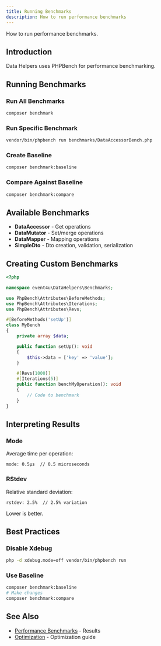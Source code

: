```yaml
---
title: Running Benchmarks
description: How to run performance benchmarks
---
```


How to run performance benchmarks.

## Introduction

Data Helpers uses PHPBench for performance benchmarking.

## Running Benchmarks

### Run All Benchmarks

```bash
composer benchmark
```

### Run Specific Benchmark

```bash
vendor/bin/phpbench run benchmarks/DataAccessorBench.php
```

### Create Baseline

```bash
composer benchmark:baseline
```

### Compare Against Baseline

```bash
composer benchmark:compare
```

## Available Benchmarks

- **DataAccessor** - Get operations
- **DataMutator** - Set/merge operations
- **DataMapper** - Mapping operations
- **SimpleDto** - Dto creation, validation, serialization

## Creating Custom Benchmarks

<!-- skip-test: Full file example -->
```php
<?php

namespace event4u\DataHelpers\Benchmarks;

use PhpBench\Attributes\BeforeMethods;
use PhpBench\Attributes\Iterations;
use PhpBench\Attributes\Revs;

#[BeforeMethods('setUp')]
class MyBench
{
    private array $data;

    public function setUp(): void
    {
        $this->data = ['key' => 'value'];
    }

    #[Revs(1000)]
    #[Iterations(5)]
    public function benchMyOperation(): void
    {
        // Code to benchmark
    }
}
```

## Interpreting Results

### Mode

Average time per operation:

```
mode: 0.5μs  // 0.5 microseconds
```

### RStdev

Relative standard deviation:

```
rstdev: 2.5%  // 2.5% variation
```

Lower is better.

## Best Practices

### Disable Xdebug

```bash
php -d xdebug.mode=off vendor/bin/phpbench run
```

### Use Baseline

```bash
composer benchmark:baseline
# Make changes
composer benchmark:compare
```

## See Also

- [Performance Benchmarks](/data-helpers/performance/benchmarks/) - Results
- [Optimization](/data-helpers/performance/optimization/) - Optimization guide
